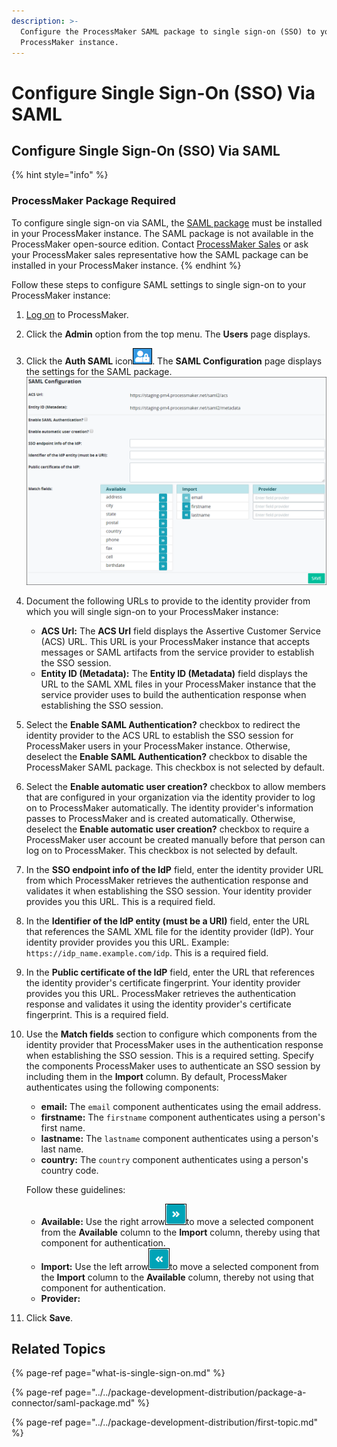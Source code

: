 ```yaml
---
description: >-
  Configure the ProcessMaker SAML package to single sign-on (SSO) to your
  ProcessMaker instance.
---
```


# Configure Single Sign-On \(SSO\) Via SAML

## Configure Single Sign-On \(SSO\) Via SAML

{% hint style="info" %}
### ProcessMaker Package Required

To configure single sign-on via SAML, the [SAML package](../../package-development-distribution/package-a-connector/saml-package.md) must be installed in your ProcessMaker instance. The SAML package is not available in the ProcessMaker open-source edition. Contact [ProcessMaker Sales](mailto:sales@processmaker.com) or ask your ProcessMaker sales representative how the SAML package can be installed in your ProcessMaker instance.
{% endhint %}

Follow these steps to configure SAML settings to single sign-on to your ProcessMaker instance:

1. [Log on](../../using-processmaker/log-in.md#log-in) to ProcessMaker.
2. Click the **Admin** option from the top menu. The **Users** page displays.
3. Click the **Auth SAML** icon![](../../.gitbook/assets/auth-saml-icon-package-admin.png). The **SAML Configuration** page displays the settings for the SAML package.  ![](../../.gitbook/assets/saml-configuration-package-admin.png) 
4. Document the following URLs to provide to the identity provider from which you will single sign-on to your ProcessMaker instance:
   * **ACS Url:** The **ACS Url** field displays the Assertive Customer Service \(ACS\) URL. This URL is your ProcessMaker instance that accepts messages or SAML artifacts from the service provider to establish the SSO session.
   * **Entity ID \(Metadata\):** The **Entity ID \(Metadata\)** field displays the URL to the SAML XML files in your ProcessMaker instance that the service provider uses to build the authentication response when establishing the SSO session.
5. Select the **Enable SAML Authentication?** checkbox to redirect the identity provider to the ACS URL to establish the SSO session for ProcessMaker users in your ProcessMaker instance. Otherwise, deselect the **Enable SAML Authentication?** checkbox to disable the ProcessMaker SAML package. This checkbox is not selected by default.
6. Select the **Enable automatic user creation?** checkbox to allow members that are configured in your organization via the identity provider to log on to ProcessMaker automatically. The identity provider's information passes to ProcessMaker and is created automatically. Otherwise, deselect the **Enable automatic user creation?** checkbox to require a ProcessMaker user account be created manually before that person can log on to ProcessMaker. This checkbox is not selected by default.
7. In the **SSO endpoint info of the IdP** field, enter the identity provider URL from which ProcessMaker retrieves the authentication response and validates it when establishing the SSO session. Your identity provider provides you this URL. This is a required field.
8. In the **Identifier of the IdP entity \(must be a URI\)** field, enter the URL that references the SAML XML file for the identity provider \(IdP\). Your identity provider provides you this URL. Example: `https://idp_name.example.com/idp`. This is a required field.
9. In the **Public certificate of the IdP** field, enter the URL that references the identity provider's certificate fingerprint. Your identity provider provides you this URL. ProcessMaker retrieves the authentication response and validates it using the identity provider's certificate fingerprint. This is a required field.
10. Use the **Match fields** section to configure which components from the identity provider that ProcessMaker uses in the authentication response when establishing the SSO session. This is a required setting. Specify the components ProcessMaker uses to authenticate an SSO session by including them in the **Import** column. By default, ProcessMaker authenticates using the following components:

    * **email:** The `email` component authenticates using the email address.
    * **firstname:** The `firstname` component authenticates using a person's first name.
    * **lastname:** The `lastname` component authenticates using a person's last name.
    * **country:** The `country` component authenticates using a person's country code.

    Follow these guidelines:

    * **Available:** Use the right arrow![](../../.gitbook/assets/right-arrow-saml-configuration-package-admin.png)to move a selected component from the **Available** column to the **Import** column, thereby using that component for authentication.
    * **Import:** Use the left arrow![](../../.gitbook/assets/left-arrow-saml-configuration-package-admin.png)to move a selected component from the **Import** column to the **Available** column, thereby not using that component for authentication.
    * **Provider:** 

11. Click **Save**.

## Related Topics

{% page-ref page="what-is-single-sign-on.md" %}

{% page-ref page="../../package-development-distribution/package-a-connector/saml-package.md" %}

{% page-ref page="../../package-development-distribution/first-topic.md" %}

